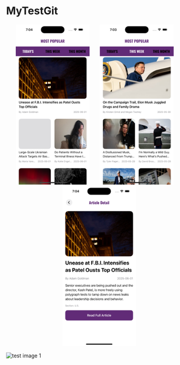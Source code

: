 # MyTestGit

<p align="center">
  <img src="list2.png" alt="List 2" width="200"/>
  &nbsp;&nbsp;&nbsp;&nbsp;&nbsp;
  <img src="list.png" alt="List" width="200"/>
  &nbsp;&nbsp;&nbsp;&nbsp;&nbsp;
  <img src="details.png" alt="Details" width="200"/>
</p>

![test image 1](https://github.com/user-attachments/assets/1babfe01-3875-4eff-b253-575c45d0c208)
